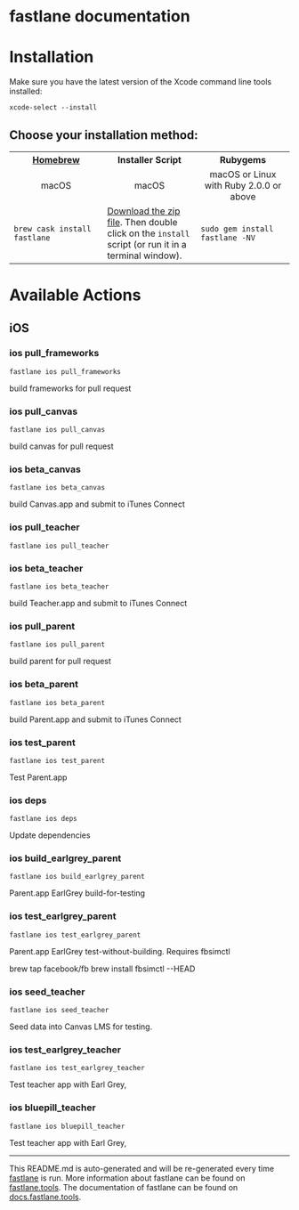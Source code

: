 fastlane documentation
================
# Installation

Make sure you have the latest version of the Xcode command line tools installed:

```
xcode-select --install
```

## Choose your installation method:

<table width="100%" >
<tr>
<th width="33%"><a href="http://brew.sh">Homebrew</a></td>
<th width="33%">Installer Script</td>
<th width="33%">Rubygems</td>
</tr>
<tr>
<td width="33%" align="center">macOS</td>
<td width="33%" align="center">macOS</td>
<td width="33%" align="center">macOS or Linux with Ruby 2.0.0 or above</td>
</tr>
<tr>
<td width="33%"><code>brew cask install fastlane</code></td>
<td width="33%"><a href="https://download.fastlane.tools">Download the zip file</a>. Then double click on the <code>install</code> script (or run it in a terminal window).</td>
<td width="33%"><code>sudo gem install fastlane -NV</code></td>
</tr>
</table>

# Available Actions
## iOS
### ios pull_frameworks
```
fastlane ios pull_frameworks
```
build frameworks for pull request
### ios pull_canvas
```
fastlane ios pull_canvas
```
build canvas for pull request
### ios beta_canvas
```
fastlane ios beta_canvas
```
build Canvas.app and submit to iTunes Connect
### ios pull_teacher
```
fastlane ios pull_teacher
```

### ios beta_teacher
```
fastlane ios beta_teacher
```
build Teacher.app and submit to iTunes Connect
### ios pull_parent
```
fastlane ios pull_parent
```
build parent for pull request
### ios beta_parent
```
fastlane ios beta_parent
```
build Parent.app and submit to iTunes Connect
### ios test_parent
```
fastlane ios test_parent
```
Test Parent.app
### ios deps
```
fastlane ios deps
```
Update dependencies
### ios build_earlgrey_parent
```
fastlane ios build_earlgrey_parent
```
Parent.app EarlGrey build-for-testing
### ios test_earlgrey_parent
```
fastlane ios test_earlgrey_parent
```
Parent.app EarlGrey test-without-building.
Requires fbsimctl

brew tap facebook/fb
brew install fbsimctl --HEAD
### ios seed_teacher
```
fastlane ios seed_teacher
```
Seed data into Canvas LMS for testing.
### ios test_earlgrey_teacher
```
fastlane ios test_earlgrey_teacher
```
Test teacher app with Earl Grey,
### ios bluepill_teacher
```
fastlane ios bluepill_teacher
```
Test teacher app with Earl Grey,

----

This README.md is auto-generated and will be re-generated every time [fastlane](https://fastlane.tools) is run.
More information about fastlane can be found on [fastlane.tools](https://fastlane.tools).
The documentation of fastlane can be found on [docs.fastlane.tools](https://docs.fastlane.tools).
